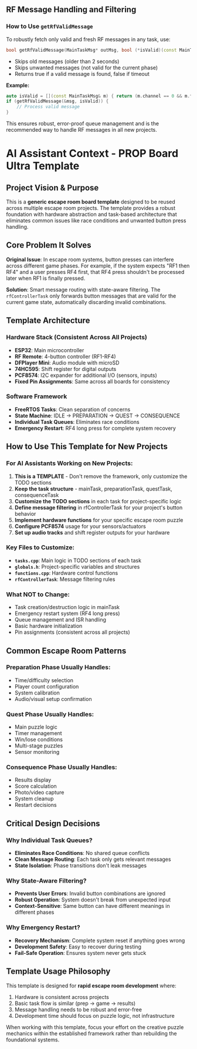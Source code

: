 ## RF Message Handling and Filtering

### How to Use `getRfValidMessage`

To robustly fetch only valid and fresh RF messages in any task, use:

```cpp
bool getRfValidMessage(MainTaskMsg* outMsg, bool (*isValid)(const MainTaskMsg&));
```

- Skips old messages (older than 2 seconds)
- Skips unwanted messages (not valid for the current phase)
- Returns true if a valid message is found, false if timeout

**Example:**

```cpp
auto isValid = [](const MainTaskMsg& m) { return (m.channel == 0 && m.type == LONG_PRESS); };
if (getRfValidMessage(&msg, isValid)) {
	// Process valid message
}
```

This ensures robust, error-proof queue management and is the recommended way to handle RF messages in all new projects.
# AI Assistant Context - PROP Board Ultra Template

## Project Vision & Purpose

This is a **generic escape room board template** designed to be reused across multiple escape room projects. The template provides a robust foundation with hardware abstraction and task-based architecture that eliminates common issues like race conditions and unwanted button press handling.

## Core Problem It Solves

**Original Issue**: In escape room systems, button presses can interfere across different game phases. For example, if the system expects "RF1 then RF4" and a user presses RF4 first, that RF4 press shouldn't be processed later when RF1 is finally pressed.

**Solution**: Smart message routing with state-aware filtering. The `rfControllerTask` only forwards button messages that are valid for the current game state, automatically discarding invalid combinations.

## Template Architecture

### Hardware Stack (Consistent Across All Projects)
- **ESP32**: Main microcontroller
- **RF Remote**: 4-button controller (RF1-RF4)
- **DFPlayer Mini**: Audio module with microSD
- **74HC595**: Shift register for digital outputs
- **PCF8574**: I2C expander for additional I/O (sensors, inputs)
- **Fixed Pin Assignments**: Same across all boards for consistency

### Software Framework
- **FreeRTOS Tasks**: Clean separation of concerns
- **State Machine**: IDLE → PREPARATION → QUEST → CONSEQUENCE
- **Individual Task Queues**: Eliminates race conditions
- **Emergency Restart**: RF4 long press for complete system recovery

## How to Use This Template for New Projects

### For AI Assistants Working on New Projects:

1. **This is a TEMPLATE** - Don't remove the framework, only customize the TODO sections
2. **Keep the task structure** - mainTask, preparationTask, questTask, consequenceTask
3. **Customize the TODO sections** in each task for project-specific logic
4. **Define message filtering** in rfControllerTask for your project's button behavior
5. **Implement hardware functions** for your specific escape room puzzle
6. **Configure PCF8574** usage for your sensors/actuators
7. **Set up audio tracks** and shift register outputs for your hardware

### Key Files to Customize:
- **`tasks.cpp`**: Main logic in TODO sections of each task
- **`globals.h`**: Project-specific variables and structures
- **`functions.cpp`**: Hardware control functions
- **`rfControllerTask`**: Message filtering rules

### What NOT to Change:
- Task creation/destruction logic in mainTask
- Emergency restart system (RF4 long press)
- Queue management and ISR handling
- Basic hardware initialization
- Pin assignments (consistent across all projects)

## Common Escape Room Patterns

### Preparation Phase Usually Handles:
- Time/difficulty selection
- Player count configuration
- System calibration
- Audio/visual setup confirmation

### Quest Phase Usually Handles:
- Main puzzle logic
- Timer management
- Win/lose conditions
- Multi-stage puzzles
- Sensor monitoring

### Consequence Phase Usually Handles:
- Results display
- Score calculation
- Photo/video capture
- System cleanup
- Restart decisions

## Critical Design Decisions

### Why Individual Task Queues?
- **Eliminates Race Conditions**: No shared queue conflicts
- **Clean Message Routing**: Each task only gets relevant messages
- **State Isolation**: Phase transitions don't leak messages

### Why State-Aware Filtering?
- **Prevents User Errors**: Invalid button combinations are ignored
- **Robust Operation**: System doesn't break from unexpected input
- **Context-Sensitive**: Same button can have different meanings in different phases

### Why Emergency Restart?
- **Recovery Mechanism**: Complete system reset if anything goes wrong
- **Development Safety**: Easy to recover during testing
- **Fail-Safe Operation**: Ensures system never gets stuck

## Template Usage Philosophy

This template is designed for **rapid escape room development** where:
1. Hardware is consistent across projects
2. Basic task flow is similar (prep → game → results)
3. Message handling needs to be robust and error-free
4. Development time should focus on puzzle logic, not infrastructure

When working with this template, focus your effort on the creative puzzle mechanics within the established framework rather than rebuilding the foundational systems.

